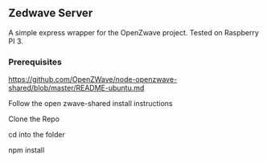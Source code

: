 ## Zedwave Server

A simple express wrapper for the OpenZwave project. Tested on Raspberry PI 3. 

### Prerequisites

https://github.com/OpenZWave/node-openzwave-shared/blob/master/README-ubuntu.md

Follow the open zwave-shared install instructions 

Clone the Repo

cd into the folder 

npm install 
